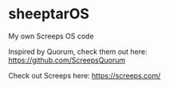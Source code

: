# sheeptarOS
My own Screeps OS code

Inspired by Quorum, check them out here: https://github.com/ScreepsQuorum

Check out Screeps here: https://screeps.com/